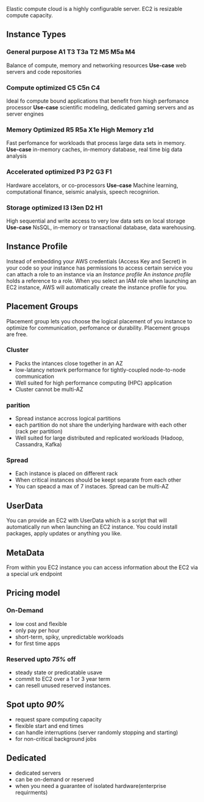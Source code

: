 Elastic compute cloud is a highly configurable server.
EC2 is resizable compute capacity.

## Instance Types

### General purpose A1 T3 T3a T2 M5 M5a M4
Balance of compute, memory and networking resources 
**Use-case** web servers and code repositories 

### Compute optimized C5 C5n C4
Ideal fo compute bound applications that benefit from hisgh perfomance processor
**Use-case** scientific modeling, dedicated gaming servers and as server engines

### Memory Optimized R5 R5a X1e High Memory z1d
Fast perfomance for workloads that process large data sets in memory.
**Use-case** in-memory caches, in-memory database, real time big data analysis

### Accelerated optimized P3 P2 G3 F1
Hardware accelators, or co-processors
**Use-case** Machine learning, computational finance, seismic analysis, speech recognirion.

### Storage optimized I3 I3en D2 H1
High sequential and write access to very low data sets on local storage
**Use-case** NsSQL, in-memory or transactional database, data warehousing.

## Instance Profile
Instead of embedding your AWS credentials (Access Key and Secret) in your code so your instance has permissions to access certain service you can attach a role to an instance via an *Instance profile*
An *instance profile* holds a reference to a role. 
When you select an IAM role when launching an EC2 instance, AWS will automatically create the instance profile for you.

## Placement Groups
Placement group lets you choose the logical placement of you instance to optimize for communication, perfomance or durability. 
Placement groups are free.

### Cluster
- Packs the intances close together in an AZ
- low-latancy netowrk performance for tightly-coupled node-to-node communication
- Well suited for high performance computing (HPC) application
- Cluster cannot be multi-AZ

### parition
- Spread instance accross logical partitions 
- each partition do not share the underlying hardware with each other (rack per partition)
- Well suited for large distributed and replicated workloads (Hadoop, Cassandra, Kafka)

### Spread 
- Each instance is placed on different rack
- When critical instances should be keept separate from each other
- You can speacd a max of 7 instaces. Spread can be multi-AZ

## UserData
You can provide an EC2 with UserData which is a script that will automatically run when launching an EC2 instance. You could install packages, apply updates or anything you like.

## MetaData
From within you EC2 instance you can access information about the EC2 via a special urk endpoint

## Pricing model
### On-Demand
- low cost and flexible 
- only pay per hour
- short-term, spiky, unpredictable workloads
- for first time apps

### Reserved upto *75%* off
- steady state or predicatable usave
- commit to EC2 over a 1 or 3 year term
- can resell unused reserved instances.

## Spot upto *90%* 
- request spare computing capacity
- flexible start and end times
- can handle interruptions (server randomly stopping and starting)
- for non-critical background jobs

## Dedicated
- dedicated servers
- can be on-demand or reserved 
- when you need a guarantee of isolated hardware(enterprise requirments)
